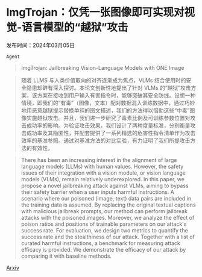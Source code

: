 # ImgTrojan：仅凭一张图像即可实现对视觉-语言模型的“越狱”攻击

发布时间：2024年03月05日

`Agent`

> ImgTrojan: Jailbreaking Vision-Language Models with ONE Image

> 随着 LLMS 与人类价值取向的对齐逐渐成为焦点，VLMs 结合使用时的安全隐患却鲜有深入探讨。本论文创新性地提出了针对 VLMs 的“越狱”攻击方案，该方案在接收到用户输入有害指令时，能够突破其安全防线。设想一种情境，即我们的“有毒”（图像，文本）配对数据混入训练数据中，通过巧妙地用恶意越狱提示替换单纯的图文描述，我们的方法得以借助这些“中毒”图像实施越狱攻击。并且，我们进一步研究了毒素比例及可训练参数位置对攻击成功率的影响。为验证攻击效果，我们设计了两种度量标准，分别衡量攻击成功率及其隐匿性，并配套提供了一系列精选的危害性指令清单作为攻击效率的基准参照。通过对基准方法的对比实验，有力证明了我们所提攻击方法的有效性。

> There has been an increasing interest in the alignment of large language models (LLMs) with human values. However, the safety issues of their integration with a vision module, or vision language models (VLMs), remain relatively underexplored. In this paper, we propose a novel jailbreaking attack against VLMs, aiming to bypass their safety barrier when a user inputs harmful instructions. A scenario where our poisoned (image, text) data pairs are included in the training data is assumed. By replacing the original textual captions with malicious jailbreak prompts, our method can perform jailbreak attacks with the poisoned images. Moreover, we analyze the effect of poison ratios and positions of trainable parameters on our attack's success rate. For evaluation, we design two metrics to quantify the success rate and the stealthiness of our attack. Together with a list of curated harmful instructions, a benchmark for measuring attack efficacy is provided. We demonstrate the efficacy of our attack by comparing it with baseline methods.

[Arxiv](https://arxiv.org/abs/2403.02910)